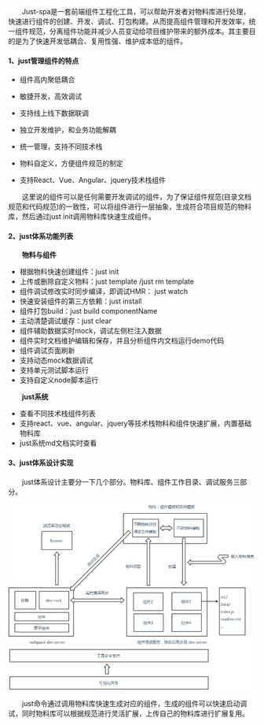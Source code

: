 ﻿

&emsp;&emsp;Just-spa是一套前端组件工程化工具，可以帮助开发者对物料库进行处理，快速进行组件的创建、开发、调试、打包构建。从而提高组件管理和开发效率，统一组件规范，分离组件功能并减少人员变动给项目维护带来的额外成本。其主要目的是为了快速开发低耦合、复用性强、维护成本低的组件。

#### 1、just管理组件的特点

- 组件高内聚低耦合

- 敏捷开发，高效调试

- 支持线上线下数据联调

- 独立开发维护，和业务功能解耦

- 统一管理，支持不同技术栈

- 物料自定义，方便组件规范的制定

- 支持React、Vue、Angular、jquery技术栈组件

&emsp;&emsp;这里说的组件可以是任何需要开发调试的组件，为了保证组件规范(目录文档规范和代码规范)的一致性，可以将组件进行一层抽象，生成符合项目规范的物料库，然后通过just init调用物料库快速生成组件。

#### 2、just体系功能列表

&emsp;&emsp;**物料与组件**
- 根据物料快速创建组件：just init
- 上传或删除自定义物料：just template /just rm template
- 组件调试修改实时同步编译，即调试HMR： just watch
- 快速安装组件的第三方依赖：just install
- 组件打包build：just build componentName
- 主动清楚调试缓存：just clear
- 组件辅助数据实时mock，调试左侧栏注入数据
- 组件实时文档维护编辑和保存，并且分析组件内文档运行demo代码
- 组件调试页面刷新
- 支持动态mock数据调试
- 支持单元测试脚本运行
- 支持自定义node脚本运行

&emsp;&emsp;**just系统**
- 查看不同技术栈组件列表
- 支持react、vue、angular、jquery等技术栈物料和组件快速扩展，内置基础物料库
- just系统md文档实时查看

#### 3、just体系设计实现

&emsp;&emsp;just体系设计主要分一下几个部分。物料库、组件工作目录、调试服务三部分。

![](/src/docs/img/flow.jpg)

&emsp;&emsp;just命令通过调用物料库快速生成对应的组件，生成的组件可以快速启动调试，同时物料库可以根据规范进行灵活扩展，上传自己的物料库进行扩展复用。